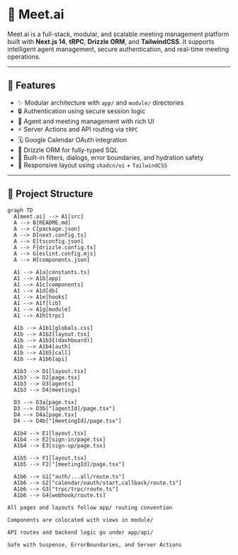# 🤖 Meet.ai

Meet.ai is a full-stack, modular, and scalable meeting management platform built with **Next.js 14**, **tRPC**, **Drizzle ORM**, and **TailwindCSS**. It supports intelligent agent management, secure authentication, and real-time meeting operations.

---

## 🚀 Features

- ✨ Modular architecture with `app/` and `module/` directories
- 🔒 Authentication using secure session logic
- 🧠 Agent and meeting management with rich UI
- ⚡ Server Actions and API routing via `tRPC`
- 🗓️ Google Calendar OAuth integration
- 🧱 Drizzle ORM for fully-typed SQL
- 🎯 Built-in filters, dialogs, error boundaries, and hydration safety
- 📱 Responsive layout using `shadcn/ui` + `TailwindCSS`

---

## 📁 Project Structure


```mermaid
graph TD
  A[meet.ai] --> A1[src]
  A --> B[README.md]
  A --> C[package.json]
  A --> D[next.config.ts]
  A --> E[tsconfig.json]
  A --> F[drizzle.config.ts]
  A --> G[eslint.config.mjs]
  A --> H[components.json]

  A1 --> A1a[constants.ts]
  A1 --> A1b[app]
  A1 --> A1c[components]
  A1 --> A1d[db]
  A1 --> A1e[hooks]
  A1 --> A1f[lib]
  A1 --> A1g[module]
  A1 --> A1h[trpc]

  A1b --> A1b1[globals.css]
  A1b --> A1b2[layout.tsx]
  A1b --> A1b3[(dashboard)]
  A1b --> A1b4[auth]
  A1b --> A1b5[call]
  A1b --> A1b6[api]

  A1b3 --> D1[layout.tsx]
  A1b3 --> D2[page.tsx]
  A1b3 --> D3[agents]
  A1b3 --> D4[meetings]

  D3 --> D3a[page.tsx]
  D3 --> D3b["[agentId]/page.tsx"]
  D4 --> D4a[page.tsx]
  D4 --> D4b["[meetingId]/page.tsx"]

  A1b4 --> E1[layout.tsx]
  A1b4 --> E2[sign-in/page.tsx]
  A1b4 --> E3[sign-up/page.tsx]

  A1b5 --> F1[layout.tsx]
  A1b5 --> F2["[meetingId]/page.tsx"]

  A1b6 --> G1["auth/...all/route.ts"]
  A1b6 --> G2["calendar/oauth/start,callback/route.ts"]
  A1b6 --> G3["trpc/trpc/route.ts"]
  A1b6 --> G4[webhook/route.ts]

All pages and layouts follow app/ routing convention

Components are colocated with views in module/

API routes and backend logic go under app/api/

Safe with Suspense, ErrorBoundaries, and Server Actions

